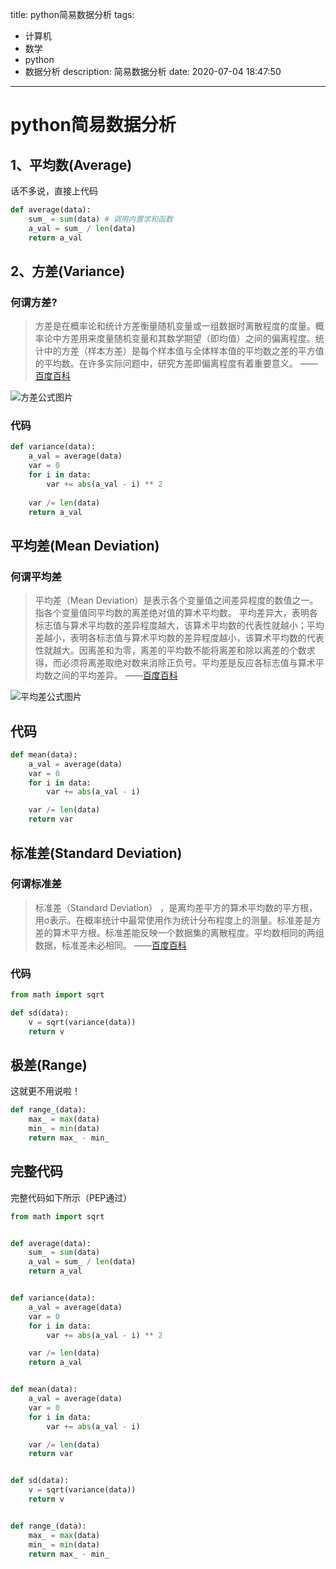 title: python简易数据分析
tags:
  - 计算机
  - 数学
  - python
  - 数据分析
description: 简易数据分析
date: 2020-07-04 18:47:50
---

#  python简易数据分析
## 1、平均数(Average)
话不多说，直接上代码
```python
def average(data):
    sum_ = sum(data) # 调用内置求和函数
    a_val = sum_ / len(data)
    return a_val
```

## 2、方差(Variance)
### 何谓方差?
> 方差是在概率论和统计方差衡量随机变量或一组数据时离散程度的度量。概率论中方差用来度量随机变量和其数学期望（即均值）之间的偏离程度。统计中的方差（样本方差）是每个样本值与全体样本值的平均数之差的平方值的平均数。在许多实际问题中，研究方差即偏离程度有着重要意义。
>—— [百度百科](https://baike.baidu.com/item/%E6%96%B9%E5%B7%AE/3108412)

![方差公式图片](/blogimages/variance.svg)
### 代码
```python
def variance(data):
    a_val = average(data)
    var = 0
    for i in data:
        var += abs(a_val - i) ** 2
    
    var /= len(data)
    return a_val
```

## 平均差(Mean Deviation)
### 何谓平均差
> 平均差（Mean Deviation）是表示各个变量值之间差异程度的数值之一。指各个变量值同平均数的离差绝对值的算术平均数。
  平均差异大，表明各标志值与算术平均数的差异程度越大，该算术平均数的代表性就越小；平均差越小，表明各标志值与算术平均数的差异程度越小，该算术平均数的代表性就越大。因离差和为零，离差的平均数不能将离差和除以离差的个数求得，而必须将离差取绝对数来消除正负号。平均差是反应各标志值与算术平均数之间的平均差异。
>——[百度百科](https://baike.baidu.com/item/%E5%B9%B3%E5%9D%87%E5%B7%AE)

![平均差公式图片](/blogimages/mean.svg)
## 代码

```python
def mean(data):
    a_val = average(data)
    var = 0
    for i in data:
        var += abs(a_val - i)

    var /= len(data)
    return var
```

## 标准差(Standard Deviation)

### 何谓标准差
> 标准差（Standard Deviation） ，是离均差平方的算术平均数的平方根，用σ表示。在概率统计中最常使用作为统计分布程度上的测量。标准差是方差的算术平方根。标准差能反映一个数据集的离散程度。平均数相同的两组数据，标准差未必相同。
> ——[百度百科](https://baike.baidu.com/item/%E6%A0%87%E5%87%86%E5%B7%AE)

### 代码
```python
from math import sqrt

def sd(data):
    v = sqrt(variance(data))
    return v
```

## 极差(Range)
这就更不用说啦！
```python
def range_(data):
    max_ = max(data)
    min_ = min(data)
    return max_ - min_
```

## 完整代码
完整代码如下所示（PEP通过）
```python
from math import sqrt


def average(data):
    sum_ = sum(data)
    a_val = sum_ / len(data)
    return a_val


def variance(data):
    a_val = average(data)
    var = 0
    for i in data:
        var += abs(a_val - i) ** 2

    var /= len(data)
    return a_val


def mean(data):
    a_val = average(data)
    var = 0
    for i in data:
        var += abs(a_val - i)

    var /= len(data)
    return var


def sd(data):
    v = sqrt(variance(data))
    return v


def range_(data):
    max_ = max(data)
    min_ = min(data)
    return max_ - min_

```